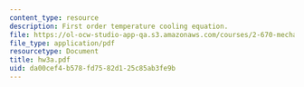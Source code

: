```yaml
---
content_type: resource
description: First order temperature cooling equation.
file: https://ol-ocw-studio-app-qa.s3.amazonaws.com/courses/2-670-mechanical-engineering-tools-january-iap-2004/da00cef4b578fd7582d125c85ab3fe9b_hw3a.pdf
file_type: application/pdf
resourcetype: Document
title: hw3a.pdf
uid: da00cef4-b578-fd75-82d1-25c85ab3fe9b
---
```

